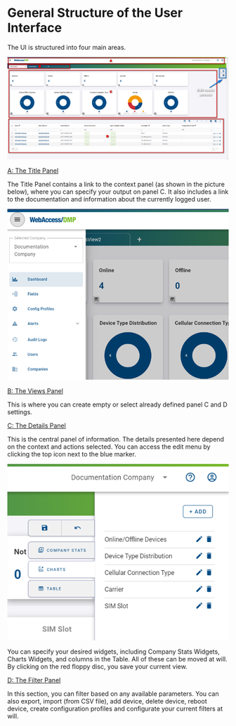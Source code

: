 # General Structure of the User Interface

The UI is structured into four main areas. 

![Structure](./General-UI.png)



<u>A: The Title Panel</u>

The Title Panel contains a link to the context panel (as shown in the picture below), where you can specify your output on panel C. It also includes a link to the documentation and information about the currently logged user.

![Structure](./General-UI2.png)

<u>B: The Views Panel</u>

This is where you can create empty or select already defined panel C and D settings.

<u>C: The Details Panel</u>

This is the central panel of information. The details presented here depend on the context and actions selected. You can access the edit menu by clicking the top icon next to the blue marker.

![Structure](./General-UI3.png)

You can specify your desired widgets, including Company Stats Widgets, Charts Widgets, and columns in the Table. All of these can be moved at will. By clicking on the red floppy disc, you save your current view.

<u>D: The Filter Panel</u>

In this section, you can filter based on any available parameters. You can also export, import (from CSV file), add device, delete device, reboot device, create configuration profiles and configurate your current filters at will.
